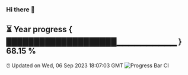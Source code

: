 ### Hi there 👋
⏳ Year progress { ████████████████████▁▁▁▁▁▁▁▁▁▁ } 68.15 %
---
⏰ Updated on Wed, 06 Sep 2023 18:07:03 GMT
![Progress Bar CI](https://github.com/Moyi321/Moyi321/workflows/Progress%20Bar%20CI/badge.svg)
